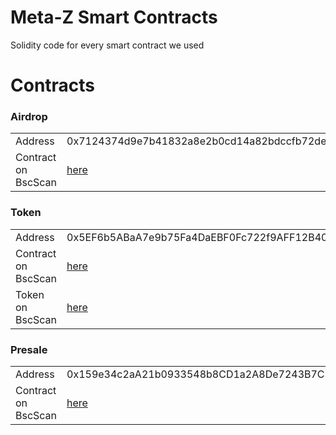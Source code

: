 # Meta-Z Smart Contracts

Solidity code for every smart contract we used

# Contracts

### Airdrop

<table>
      <tr>
        <td>Address</td>
        <td>0x7124374d9e7b41832a8e2b0cd14a82bdccfb72de</td>
      </tr>
      <tr>
        <td>Contract on BscScan</td>
        <td><a href="https://bscscan.com/address/0x7124374d9e7b41832a8e2b0cd14a82bdccfb72de">here</a></td>
      </tr>
</table>

### Token

<table>
      <tr>
        <td>Address</td>
        <td>0x5EF6b5ABaA7e9b75Fa4DaEBF0Fc722f9AFF12B40</td>
      </tr>
      <tr>
        <td>Contract on BscScan</td>
        <td><a href="https://bscscan.com/address/0x5EF6b5ABaA7e9b75Fa4DaEBF0Fc722f9AFF12B40">here</a></td>
      </tr>
      <tr>
        <td>Token on BscScan</td>
        <td><a href="https://bscscan.com/token/0x5EF6b5ABaA7e9b75Fa4DaEBF0Fc722f9AFF12B40">here</a></td>
      </tr>
</table>

### Presale

<table>
      <tr>
        <td>Address</td>
        <td>0x159e34c2aA21b0933548b8CD1a2A8De7243B7C31</td>
      </tr>
      <tr>
        <td>Contract on BscScan</td>
        <td><a href="https://bscscan.com/address/0x159e34c2aA21b0933548b8CD1a2A8De7243B7C31">here</a></td>
      </tr>
</table>